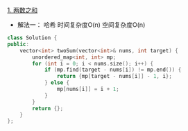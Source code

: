 [1. 两数之和](https://leetcode.cn/problems/two-sum/)
- 解法一： 哈希 时间复杂度O(n) 空间复杂度O(n)
```C++
class Solution {
public:
    vector<int> twoSum(vector<int>& nums, int target) {
        unordered_map<int, int> mp;
        for (int i = 0; i < nums.size(); i++) {
            if (mp.find(target - nums[i]) != mp.end()) {
                return {mp[target - nums[i]] - 1, i};
            } else {
                mp[nums[i]] = i + 1;
            }
        }
        return {};
    }
};
```
